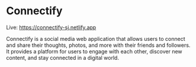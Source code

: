 # Connectify

Live: https://connectify-sj.netlify.app

Connectify is a social media web application that allows users to connect and share their thoughts, photos, and more with their friends and followers. It provides a platform for users to engage with each other, discover new content, and stay connected in a digital world.
